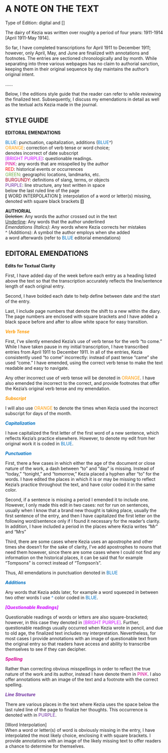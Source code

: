 # A NOTE ON THE TEXT

Type of Edition: digital and []  

The dairy of Kezia was written over roughly a period of four years: 1911-1914 [April 1911-May 1914].  

So far, I have completed transcriptions for April 1911 to December 1911; however, only April, May, and June are finalized with annotations and footnotes. The entries are sectioned chronologically and by month. While separating into three various webpages has no claim to authorial sanction, keeping them in their original sequence by day maintains the author’s original intent.   

……  


Below, I the editions style guide that the reader can refer to while reviewing the finalized text. Subsequently, I discuss my emendations in detail as well as the textual acts Kezia made in the journal. 

## STYLE GUIDE

**EDITORAL EMENDATIONS**  

<span style="color: #0070C0">BLUE</span>: punctuation, capitalization, additions (<span style="color: #0070C0">BLUE</span>^</span>)  
<span style="color: #FF9900">ORANGE</span>: correction of verb tense or word choice;  
denotes incorrect of date subscript   
<span style="color: #CC00FF ">[BRIGHT PURPLE]</span>: questionable readings.  
<span style="color: #D60093">PINK</span>: any words that are misspelled by the author  
<span style="color: #FF0000">RED</span>: historical events or occurrences   
<span style="color: #70AD47">GREEN</span>: geographic locations, landmarks, etc.   
<span style="color: #A50021">BURGUNDY</span>: definitions of slang, terms, or objects  
<span style="color: #7030A0">PURPLE</span>: line structure, any text written in space   
below the last ruled line of the page    
**[** WORD INTERPOLATION **]**: interpolation of a word or 
letter(s) missing, denoted with square black brackets **[]**   

**AUTHORIAL**  
~~Deletion~~: Any words the author crossed out in the text   
<u>Underline</u>: Any words that the author underlined   
*Emendations (Italics)*: Any words where Kezia corrects 
her mistakes  
^ (Additions): A symbol the author employs when she added  
 a word afterwards (refer to <span style="color: #0070C0">BLUE</span> editorial emendations)  



## EDITORAL EMENDATIONS  
  
**Edits for Textual Clarity** 

First, I have added day of the week before each entry as a heading listed above the text so that the transcription accurately reflects the line/sentence length of each original entry.  

Second, I have bolded each date to help define between date and the start of the entry.    

Last, I include page numbers that denote the shift to a new within the diary. The page numbers are enclosed with square brackets and I have added a black space before and after to allow white space for easy transition.   

<span style="color: #FF9900">***Verb Tense***</span>  

First, I’ve silently emended Kezia’s use of verb tense for the verb “to come.” While I have taken pause in my initial transcription, I have transcribed entries from April 1911 to December 1911. In all of the entries, Kezia consistently  used “to come” incorrectly: instead of past tense “came” she used “come.” I have emended, using the correct verb tense to make the text readable and easy to navigate.  

Any other incorrect use of verb tense will be denoted in <span style="color: #FF9900">ORANGE</span>. I have also emended the incorrect to the correct, and provide footnotes that offer the Kezia’s original verb tense and my emendation.  

<span style="color: #FF9900">***Subscript***</span> 

I will also use <span style="color: #FF9900">ORANGE</span> to denote the times when Kezia used the incorrect subscript for days of the month.   

<span style="color: #0070C0">***Capitalization***</span> 

I have capitalized the first letter of the first word of a new sentence, which reflects Kezia’s practice elsewhere. However, to denote my edit from her original work it is coded in <span style="color: #0070C0">BLUE</span>.


<span style="color: #0070C0">***Punctuation***</span>

First, there a few cases in which either the age of the document or close nature of the work, a dash between “to” and “day” is missing. Instead of “today,” “tonight,” and “tomorrow,” Kezia placed a hyphen after “to” for the words. I have edited the places in which it is or may be missing to reflect Kezia’s practice throughout the text, and have color coded it in the same color.   

Second, if a sentence is missing a period I emended it to include one. However, I only made this edit in two cases: not for run on sentences, usually when I know that a brand new thought is taking place, usually the first sentence of the entry, and then I have capitalized the first letter on the following word/sentence  only if I found it necessary for the reader’s clarity. In addition, I have included a period in the places where Kezia writes “Mr” and “Mrs”   

Third, there are some cases where Kezia uses an apostrophe and other times she doesn’t for the sake of clarity, I’ve add apostrophes to nouns that need them however, since there are some cases where I could not find any information on the historical places, it can be said that for example “Tompsons” is correct instead of “Tompson’s”.  

Thus, All emendations in punctuation denoted in <span style="color: #0070C0">BLUE</span>

<span style="color: #0070C0">***Additions***</span>
> 
Any words that Kezia adds later, for example a word squeezed in between two other words I use <span style="color: #0070C0">^</span> color coded in <span style="color: #0070C0">BLUE</span>.   

<span style="color: #CC00FF ">***[Questionable Readings]***</span> 

Questionable readings of words or letters are also   square-bracketed; however, in this case they denoted in <span style="color: #CC00FF ">[BRIGHT PURPLE]</span>. Further, questionable readings usually occurred when Kezia wrote in pencil, and due to old age, the finalized text includes my interpretation. Nevertheless, for most cases I provide annotations with an image of questionable text from the original entry so that readers have access and ability to transcribe themselves to see if they can decipher.   

<span style="color: #D60093">***Spelling***</span>  

Rather than correcting obvious misspellings in order to reflect the true nature of the work and its author, instead I have denote them in <span style="color: #D60093">PINK</span>. I also offer annotations with an image of the text and a footnote with the correct spelling.  

<span style="color: #7030A0">***Line Structure***</span>

There are various places in the text where Kezia uses the space below the last ruled line of the page to finalize her thoughts. This occurrence is denoted with in <span style="color: #7030A0">PURPLE</span>.   

[Word Interpolation]   
 When a word or letter(s) of word is obviously missing in the entry, I have interpolated the most likely choice, enclosing it with square brackets. I provide annotations with an image of the likely missing text to offer readers a chance to determine for themselves. 


